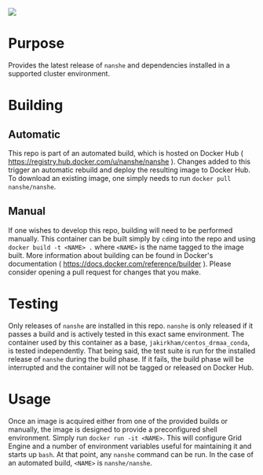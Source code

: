 [![](https://badge.imagelayers.io/nanshe/nanshe:latest.svg)](https://imagelayers.io/?images=nanshe/nanshe:latest 'Get your own badge on imagelayers.io')

# Purpose

Provides the latest release of `nanshe` and dependencies installed in a supported cluster environment.

# Building

## Automatic

This repo is part of an automated build, which is hosted on Docker Hub ( <https://registry.hub.docker.com/u/nanshe/nanshe> ). Changes added to this trigger an automatic rebuild and deploy the resulting image to Docker Hub. To download an existing image, one simply needs to run `docker pull nanshe/nanshe`.

## Manual

If one wishes to develop this repo, building will need to be performed manually. This container can be built simply by `cd`ing into the repo and using `docker build -t <NAME> .` where `<NAME>` is the name tagged to the image built. More information about building can be found in Docker's documentation ( <https://docs.docker.com/reference/builder> ). Please consider opening a pull request for changes that you make.

# Testing

Only releases of `nanshe` are installed in this repo. `nanshe` is only released if it passes a build and is actively tested in this exact same environment. The container used by this container as a base, `jakirkham/centos_drmaa_conda`, is tested independently. That being said, the test suite is run for the installed release of `nanshe` during the build phase. If it fails, the build phase will be interrupted and the container will not be tagged or released on Docker Hub.

# Usage

Once an image is acquired either from one of the provided builds or manually, the image is designed to provide a preconfigured shell environment. Simply run `docker run -it <NAME>`. This will configure Grid Engine and a number of environment variables useful for maintaining it and starts up `bash`. At that point, any `nanshe` command can be run. In the case of an automated build, `<NAME>` is `nanshe/nanshe`.

